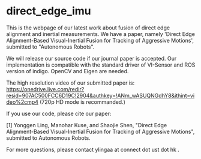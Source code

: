 # direct_edge_imu
This is the webpage of our latest work about fusion of direct edge alignment and inertial measurements. We have a paper, namely 'Direct Edge Alignment-Based Visual-Inertial Fusion for Tracking of Aggressive Motions', submitted to "Autonomous Robots".

We will release our source code if our journal paper is accepted. Our implementation is compatible with the standard driver of VI-Sensor and ROS version of indigo. OpenCV and Eigen are needed.

The high resolution video of our submitted paper is: 
https://onedrive.live.com/redir?resid=907AC500FCC6D19C!2904&authkey=!ANm_wASUQNGdhY8&ithint=video%2cmp4
(720p HD mode is recommanded.)

If you use our code, please cite our paper:

[1] Yonggen Ling, Manohar Kuse, and Shaojie Shen, "Direct Edge Alignment-Based Visual-Inertial Fusion for Tracking of Aggressive Motions", submitted to Autonomous Robots.

For more questions, please contact ylingaa at connect dot ust dot hk .

